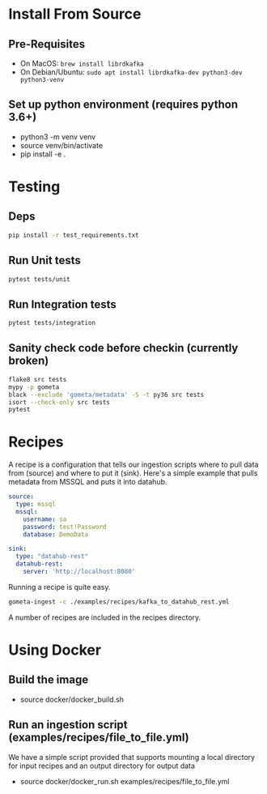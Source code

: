 # Install From Source
## Pre-Requisites
- On MacOS: `brew install librdkafka`
- On Debian/Ubuntu: `sudo apt install librdkafka-dev python3-dev python3-venv`

## Set up python environment (requires python 3.6+)
- python3 -m venv venv
- source venv/bin/activate
- pip install -e .

# Testing
## Deps
```sh
pip install -r test_requirements.txt
```
## Run Unit tests
```sh
pytest tests/unit
```
## Run Integration tests
```sh
pytest tests/integration
```

## Sanity check code before checkin (currently broken)
```sh
flake8 src tests
mypy -p gometa
black --exclude 'gometa/metadata' -S -t py36 src tests
isort --check-only src tests
pytest
```

# Recipes

A recipe is a configuration that tells our ingestion scripts where to pull data from (source) and where to put it (sink).
Here's a simple example that pulls metadata from MSSQL and puts it into datahub.

```yaml
source:
  type: mssql
  mssql:
    username: sa
    password: test!Password
    database: DemoData

sink:
  type: "datahub-rest"
  datahub-rest:
    server: 'http://localhost:8080'
```

Running a recipe is quite easy.

```bash
gometa-ingest -c ./examples/recipes/kafka_to_datahub_rest.yml
```

A number of recipes are included in the recipes directory.

# Using Docker
## Build the image
- source docker/docker_build.sh

## Run an ingestion script (examples/recipes/file_to_file.yml)
We have a simple script provided that supports mounting a local directory for input recipes and an output directory for output data
- source docker/docker_run.sh examples/recipes/file_to_file.yml

